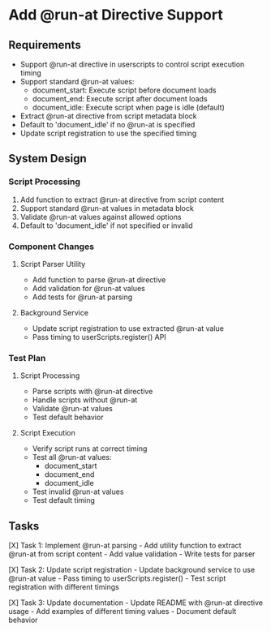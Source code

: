 # Add @run-at Directive Support

## Requirements
- Support @run-at directive in userscripts to control script execution timing
- Support standard @run-at values:
  - document_start: Execute script before document loads
  - document_end: Execute script after document loads
  - document_idle: Execute script when page is idle (default)
- Extract @run-at directive from script metadata block
- Default to 'document_idle' if no @run-at is specified
- Update script registration to use the specified timing

## System Design

### Script Processing
1. Add function to extract @run-at directive from script content
2. Support standard @run-at values in metadata block
3. Validate @run-at values against allowed options
4. Default to 'document_idle' if not specified or invalid

### Component Changes
1. Script Parser Utility
   - Add function to parse @run-at directive
   - Add validation for @run-at values
   - Add tests for @run-at parsing

2. Background Service
   - Update script registration to use extracted @run-at value
   - Pass timing to userScripts.register() API

### Test Plan
1. Script Processing
   - Parse scripts with @run-at directive
   - Handle scripts without @run-at
   - Validate @run-at values
   - Test default behavior

2. Script Execution
   - Verify script runs at correct timing
   - Test all @run-at values:
     - document_start
     - document_end
     - document_idle
   - Test invalid @run-at values
   - Test default timing

## Tasks
[X] Task 1: Implement @run-at parsing
    - Add utility function to extract @run-at from script content
    - Add value validation
    - Write tests for parser

[X] Task 2: Update script registration
    - Update background service to use @run-at value
    - Pass timing to userScripts.register()
    - Test script registration with different timings

[X] Task 3: Update documentation
    - Update README with @run-at directive usage
    - Add examples of different timing values
    - Document default behavior